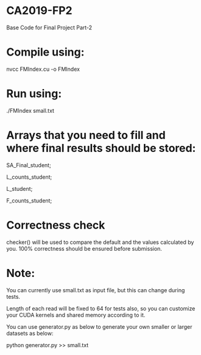 # CA2019-FP2
Base Code for Final Project Part-2

# Compile using:
nvcc FMIndex.cu -o FMIndex

# Run using:
./FMIndex small.txt

# Arrays that you need to fill and where final results should be stored:
SA_Final_student;

L_counts_student;

L_student;

F_counts_student;

# Correctness check
checker() will be used to compare the default and the values calculated by you.
100% correctness should be ensured before submission.

# Note:
You can currently use small.txt as input file, but this can change during tests.

Length of each read will be fixed to 64 for tests also, so you can customize your CUDA kernels and shared memory according to it.

You can use generator.py as below to generate your own smaller or larger datasets as below:

python generator.py >> small.txt
